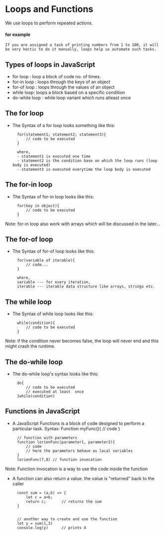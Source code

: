 # Loops and Functions
We use loops to perform repeated actions.
#### for example
    If you are assigned a task of printing numbers from 1 to 100, it will be very hectic to do it manually, loops help us automate such tasks.

## Types of loops in JavaScript
* for loop : loop a block of code no. of times.
* for-in loop : loops through the keys of an object
* for-of loop : loops through the values of an object
* while loop: loops a block based on a specific condition
* do-while loop : while loop variant which runs atleast once

## The for loop
- The Syntax of a for loop looks something like this:

        for(statement1; statement2; statement3){
            // code to be executed
        }

        where,
        - statement1 is executed one time
        - statement2 is the condition base on which the loop runs (loop body is executed)
        - statement3 is executed everytime the loop body is executed

## The for-in loop
- The Syntax of for-in loop looks like this:

        for(key in object){
            // code to be executed
        }

Note: for-in loop also work with arrays which will be discussed in the later...


## The for-of loop
- The Syntax of for-of loop looks like this:

        for(variable of iterable){
            // code...
        }

        where,
        variable --- for every iteration,
        iterable --- iterable data structure like arrays, strings etc.

## The while loop
- The Syntax of while loop looks like this:

        while(condition){
            // code to be executed
        }

Note: if the condition never becomes false, the loop will never end and this might crash the runtime.

## The do-while loop
- The do-while loop's syntax looks like this:

        do{
            // code to be executed
            // executed at least  once
        }while(condition)

## Functions in JavaScript
- A JavaScript Functions is a block of code designed to perform a particular task.
    Syntax:
        Function myFunc(){
            // code
        }

        // function with parameters
        function lorienFunc(parameter1, parameter2){
            // code
            // here the parameters behave as local variables
        }
        lorienFunc(7,8) // function invocation

Note: Function invocation is a way to use the code inside the function

- A function can also return a value. the value is "returned" back to the caller

        const sum = (a,b) => {
            let c = a+b;
            return c;       // returns the sum
        }


        // another way to create and use the function
        let y = sum(1,3)
        console.log(y)      // prints 4